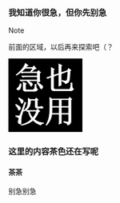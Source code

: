 

### 我知道你很急，但你先别急

> [!NOTE]
> 前面的区域，以后再来探索吧（？

![](../img/1.png)

### 这里的内容茶色还在写呢
<!-- chat:start -->
<!-- title:别急~~~~ -->
#### **茶茶**

别急别急

<!-- chat:end -->